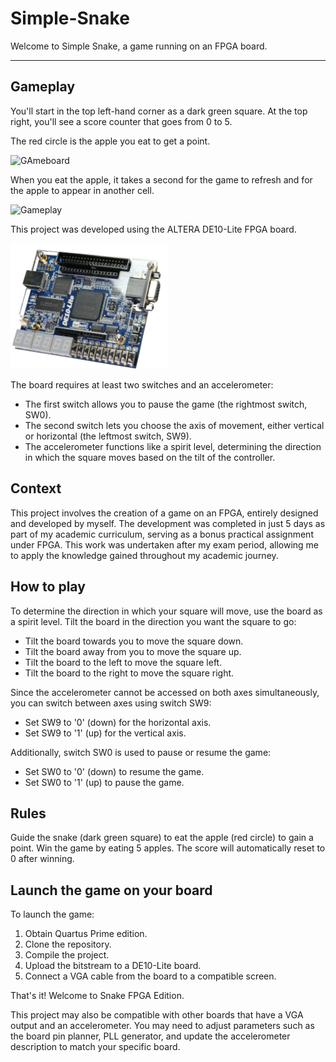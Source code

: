 # Simple-Snake

Welcome to Simple Snake, a game running on an FPGA board.

--- 

## Gameplay
You'll start in the top left-hand corner as a dark green square.
At the top right, you'll see a score counter that goes from 0 to 5.

The red circle is the apple you eat to get a point.

<img src="README/StartGame.png" alt="GAmeboard" style="max-width: 50%; height: auto;"/>

When you eat the apple, it takes a second for the game to refresh and for the apple to appear in another cell.

<img src="README/InGame.png" alt="Gameplay" style="max-width: 50%; height: auto;"/>

This project was developed using the ALTERA DE10-Lite FPGA board.

<img src="README/DE10Lite.png" alt="Altera Board - DE10-Lite" style="max-width: 50%; height: auto;"/>

The board requires at least two switches and an accelerometer:

- The first switch allows you to pause the game (the rightmost switch, SW0).
- The second switch lets you choose the axis of movement, either vertical or horizontal (the leftmost switch, SW9).
- The accelerometer functions like a spirit level, determining the direction in which the square moves based on the tilt of the controller.


## Context

This project involves the creation of a game on an FPGA, entirely designed and developed by myself. 
The development was completed in just 5 days as part of my academic curriculum, serving as a bonus practical assignment under FPGA.
This work was undertaken after my exam period, allowing me to apply the knowledge gained throughout my academic journey.

## How to play

To determine the direction in which your square will move, use the board as a spirit level. Tilt the board in the direction you want the square to go:

- Tilt the board towards you to move the square down.
- Tilt the board away from you to move the square up.
- Tilt the board to the left to move the square left.
- Tilt the board to the right to move the square right.


Since the accelerometer cannot be accessed on both axes simultaneously, you can switch between axes using switch SW9:

- Set SW9 to '0' (down) for the horizontal axis.
- Set SW9 to '1' (up) for the vertical axis.

Additionally, switch SW0 is used to pause or resume the game:

- Set SW0 to '0' (down) to resume the game.
- Set SW0 to '1' (up) to pause the game.


## Rules
Guide the snake (dark green square) to eat the apple (red circle) to gain a point.
Win the game by eating 5 apples.
The score will automatically reset to 0 after winning.

## Launch the game on your board

To launch the game:

1. Obtain Quartus Prime edition. 
2. Clone the repository. 
3. Compile the project. 
4. Upload the bitstream to a DE10-Lite board. 
5. Connect a VGA cable from the board to a compatible screen.

That's it! Welcome to Snake FPGA Edition.

This project may also be compatible with other boards that have a VGA output and an accelerometer. 
You may need to adjust parameters such as the board pin planner, PLL generator, and update the accelerometer description to match your specific board.